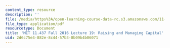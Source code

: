 ```yaml
---
content_type: resource
description: ''
file: /media/https%3A/open-learning-course-data-rc.s3.amazonaws.com/11-437-financing-economic-development-fall-2016/2d6c75e4882e8c4457b38b09b4b06071_MIT11_437F16_Lec19.pdf
file_type: application/pdf
resourcetype: Document
title: 'MIT 11.437 Fall 2016 Lecture 19: Raising and Managing Capital'
uid: 2d6c75e4-882e-8c44-57b3-8b09b4b06071
---
```

